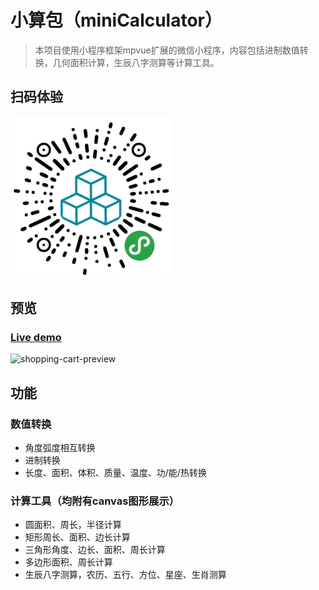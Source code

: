 # 小算包（miniCalculator）

> 本项目使用小程序框架mpvue扩展的微信小程序，内容包括进制数值转换，几何面积计算，生辰八字测算等计算工具。

## 扫码体验
![小程序码](./static/images/qrcode.jpg)

## 预览

### [Live demo](https://codepen.io/steveliao/pen/eEPwda)

![shopping-cart-preview](img/preview.png)

## 功能

### 数值转换

- 角度弧度相互转换
- 进制转换
- 长度、面积、体积、质量、温度、功/能/热转换

### 计算工具（均附有canvas图形展示）

- 圆面积、周长，半径计算
- 矩形周长、面积、边长计算
- 三角形角度、边长、面积、周长计算
- 多边形面积、周长计算
- 生辰八字测算，农历、五行、方位、星座、生肖测算
